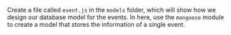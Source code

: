 <!--title={Querying Functionality}-->

Create a file called `event.js` in the `models` folder, which will show how we design our database model for the events. In here, use the `mongoose` module to create a model that stores the information of a single event.

